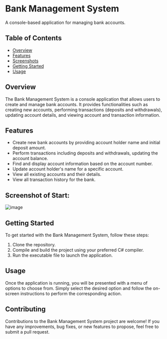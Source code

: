 # Bank Management System

A console-based application for managing bank accounts.

## Table of Contents
- [Overview](#overview)
- [Features](#features)
- [Screenshots](#screenshots)
- [Getting Started](#getting-started)
- [Usage](#usage)

## Overview

The Bank Management System is a console application that allows users to create and manage bank accounts. It provides functionalities such as creating new accounts, performing transactions (deposits and withdrawals), updating account details, and viewing account and transaction information.

## Features

- Create new bank accounts by providing account holder name and initial deposit amount.
- Perform transactions including deposits and withdrawals, updating the account balance.
- Find and display account information based on the account number.
- Update account holder's name for a specific account.
- View all existing accounts and their details.
- View all transaction history for the bank.

## Screenshot of Start:
![image](https://github.com/bhushan-1501/BankManagementSystem/assets/96251503/9aab8d97-c970-4033-bed1-d5c9ca3fc2f4)


## Getting Started

To get started with the Bank Management System, follow these steps:

1. Clone the repository.
2. Compile and build the project using your preferred C# compiler.
3. Run the executable file to launch the application.

## Usage

Once the application is running, you will be presented with a menu of options to choose from. Simply select the desired option and follow the on-screen instructions to perform the corresponding action.

## Contributing

Contributions to the Bank Management System project are welcome! If you have any improvements, bug fixes, or new features to propose, feel free to submit a pull request.
